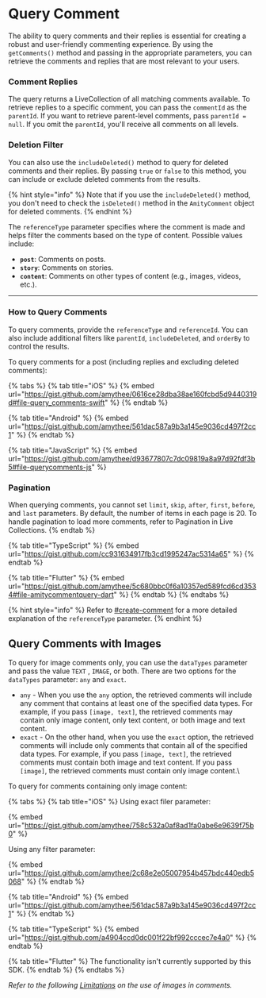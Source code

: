 # Query Comment

The ability to query comments and their replies is essential for creating a robust and user-friendly commenting experience. By using the `getComments()` method and passing in the appropriate parameters, you can retrieve the comments and replies that are most relevant to your users.

### **Comment Replies**

The query returns a LiveCollection of all matching comments available. To retrieve replies to a specific comment, you can pass the `commentId` as the `parentId`. If you want to retrieve parent-level comments, pass `parentId = null`. If you omit the `parentId`, you'll receive all comments on all levels.

### **Deletion Filter**

You can also use the `includeDeleted()` method to query for deleted comments and their replies. By passing `true` or `false` to this method, you can include or exclude deleted comments from the results.

{% hint style="info" %}
Note that if you use the `includeDeleted()` method, you don't need to check the `isDeleted()` method in the `AmityComment` object for deleted comments.
{% endhint %}

The `referenceType` parameter specifies where the comment is made and helps filter the comments based on the type of content. Possible values include:

* **`post`**: Comments on posts.
* **`story`**: Comments on stories.
* **`content`**: Comments on other types of content (e.g., images, videos, etc.).

***

### How to Query Comments

To query comments, provide the `referenceType` and `referenceId`. You can also include additional filters like `parentId`, `includeDeleted`, and `orderBy` to control the results.

To query comments for a post (including replies and excluding deleted comments):

{% tabs %}
{% tab title="iOS" %}
{% embed url="https://gist.github.com/amythee/0616ce28dba38ae160fcbd5d9440319d#file-query_comments-swift" %}
{% endtab %}

{% tab title="Android" %}
{% embed url="https://gist.github.com/amythee/561dac587a9b3a145e9036cd497f2cc1" %}
{% endtab %}

{% tab title="JavaScript" %}
{% embed url="https://gist.github.com/amythee/d93677807c7dc09819a8a97d92fdf3b5#file-querycomments-js" %}

### Pagination

When querying comments, you cannot set `limit`, `skip`, `after`, `first`, `before`, and `last` parameters. By default, the number of items in each page is 20. To handle pagination to load more comments, refer to Pagination in Live Collections.
{% endtab %}

{% tab title="TypeScript" %}
{% embed url="https://gist.github.com/cc931634917fb3cd1995247ac5314a65" %}
{% endtab %}

{% tab title="Flutter" %}
{% embed url="https://gist.github.com/amythee/5c680bbc0f6a10357ed589fcd6cd3534#file-amitycommentquery-dart" %}
{% endtab %}
{% endtabs %}

{% hint style="info" %}
Refer to [#create-comment](./#create-comment "mention") for a more detailed explanation of the `referenceType` parameter.
{% endhint %}

## Query Comments with Images

To query for image comments only, you can use the `dataTypes` parameter and pass the value `TEXT` , `IMAGE`, or both.  There are two options for the `dataTypes` parameter: `any` and `exact`.&#x20;

* `any` - When you use the `any` option, the retrieved comments will include any comment that contains at least one of the specified data types. For example, if you pass `[image, text]`, the retrieved comments may contain only image content, only text content, or both image and text content.
* `exact` - On the other hand, when you use the `exact` option, the retrieved comments will include only comments that contain all of the specified data types. For example, if you pass `[image, text]`, the retrieved comments must contain both image and text content. If you pass `[image]`, the retrieved comments must contain only image content.\


To query for comments containing only image content:

{% tabs %}
{% tab title="iOS" %}
Using exact filer parameter:

{% embed url="https://gist.github.com/amythee/758c532a0af8ad1fa0abe6e9639f75b0" %}

Using any filter parameter:

{% embed url="https://gist.github.com/amythee/2c68e2e05007954b457bdc440edb5068" %}
{% endtab %}

{% tab title="Android" %}
{% embed url="https://gist.github.com/amythee/561dac587a9b3a145e9036cd497f2cc1" %}
{% endtab %}

{% tab title="TypeScript" %}
{% embed url="https://gist.github.com/a4904ccd0dc001f22bf992cccec7e4a0" %}
{% endtab %}

{% tab title="Flutter" %}
The functionality isn't currently supported by this SDK.
{% endtab %}
{% endtabs %}

_Refer to the following_ [_Limitations_](create-comment.md#limitations) _on the use of images in comments._
